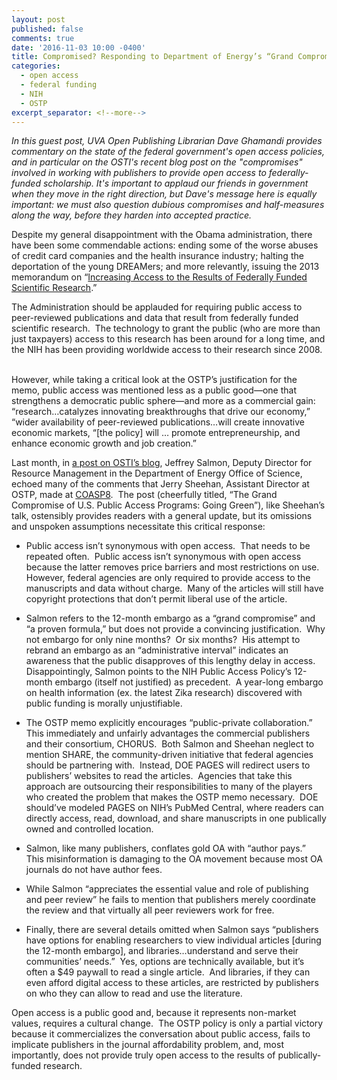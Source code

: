 ```yaml
---
layout: post
published: false
comments: true
date: '2016-11-03 10:00 -0400'
title: Compromised? Responding to Department of Energy’s “Grand Compromise”
categories:
  - open access
  - federal funding
  - NIH
  - OSTP
excerpt_separator: <!--more-->
---
```

*In this guest post, UVA Open Publishing Librarian Dave Ghamandi provides commentary on the state of the federal government's open access policies, and in particular on the OSTI's recent blog post on the "compromises" involved in working with publishers to provide open access to federally-funded scholarship. It's important to applaud our friends in government when they move in the right direction, but Dave's message here is equally important: we must also question dubious compromises and half-measures along the way, before they harden into accepted practice.*

Despite my general disappointment with the Obama administration, there have been some commendable actions: ending some of the worse abuses of credit card companies and the health insurance industry; halting the deportation of the young DREAMers; and more relevantly, issuing the 2013 memorandum on “[Increasing Access to the Results of Federally Funded Scientific Research](https://www.whitehouse.gov/sites/default/files/microsites/ostp/ostp_public_access_memo_2013.pdf).” 

The Administration should be applauded for requiring public access to peer-reviewed publications and data that result from federally funded scientific research.  The technology to grant the public (who are more than just taxpayers) access to this research has been around for a long time, and the NIH has been providing worldwide access to their research since 2008.  

However, while taking a critical look at the OSTP’s justification for the memo, public access was mentioned less as a public good—one that strengthens a democratic public sphere—and more as a commercial gain: “research…catalyzes innovating breakthroughs that drive our economy,” “wider availability of peer-reviewed publications…will create innovative economic markets, “[the policy] will … promote entrepreneurship, and enhance economic growth and job creation.”<!--more-->

  


Last month, in [a post on OSTI’s blog](https://www.osti.gov/us-public-access-programs-going-green), Jeffrey Salmon, Deputy Director for Resource Management in the Department of Energy Office of Science, echoed many of the comments that Jerry Sheehan, Assistant Director at OSTP, made at [COASP8](http://oaspa.org/conference/coasp-2016-program/).  The post (cheerfully titled, “The Grand Compromise of U.S. Public Access Programs: Going Green”), like Sheehan’s talk, ostensibly provides readers with a general update, but its omissions and unspoken assumptions necessitate this critical response:

  


  * Public access isn’t synonymous with open access.  That needs to be repeated often.  Public access isn’t synonymous with open access because the latter removes price barriers and most restrictions on use.  However, federal agencies are only required to provide access to the manuscripts and data without charge.  Many of the articles will still have copyright protections that don’t permit liberal use of the article.

  


  * Salmon refers to the 12-month embargo as a “grand compromise” and “a proven formula,” but does not provide a convincing justification.  Why not embargo for only nine months?  Or six months?  His attempt to rebrand an embargo as an “administrative interval” indicates an awareness that the public disapproves of this lengthy delay in access.  Disappointingly, Salmon points to the NIH Public Access Policy’s 12-month embargo (itself not justified) as precedent.  A year-long embargo on health information (ex. the latest Zika research) discovered with public funding is morally unjustifiable.

  


  * The OSTP memo explicitly encourages “public-private collaboration.”  This immediately and unfairly advantages the commercial publishers and their consortium, CHORUS.  Both Salmon and Sheehan neglect to mention SHARE, the community-driven initiative that federal agencies should be partnering with.  Instead, DOE PAGES will redirect users to publishers’ websites to read the articles.  Agencies that take this approach are outsourcing their responsibilities to many of the players who created the problem that makes the OSTP memo necessary.  DOE should’ve modeled PAGES on NIH’s PubMed Central, where readers can directly access, read, download, and share manuscripts in one publically owned and controlled location.

  


  * Salmon, like many publishers, conflates gold OA with “author pays.”  This misinformation is damaging to the OA movement because most OA journals do not have author fees.  

  


  * While Salmon “appreciates the essential value and role of publishing and peer review” he fails to mention that publishers merely coordinate the review and that virtually all peer reviewers work for free.

  


  * Finally, there are several details omitted when Salmon says “publishers have options for enabling researchers to view individual articles [during the 12-month embargo], and libraries…understand and serve their communities’ needs.”  Yes, options are technically available, but it’s often a $49 paywall to read a single article.  And libraries, if they can even afford digital access to these articles, are restricted by publishers on who they can allow to read and use the literature.

  


Open access is a public good and, because it represents non-market values, requires a cultural change.  The OSTP policy is only a partial victory because it commercializes the conversation about public access, fails to implicate publishers in the journal affordability problem, and, most importantly, does not provide truly open access to the results of publically-funded research.
